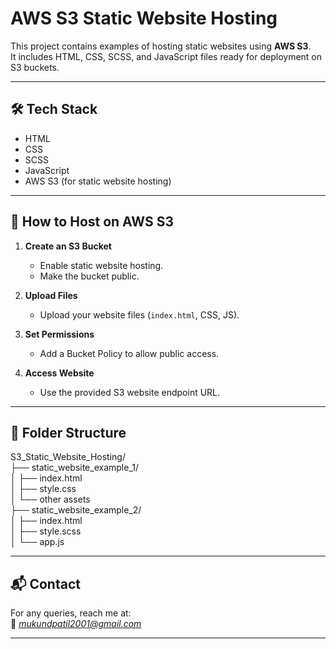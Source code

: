# AWS S3 Static Website Hosting

This project contains examples of hosting static websites using **AWS S3**.  
It includes HTML, CSS, SCSS, and JavaScript files ready for deployment on S3 buckets.

---

## 🛠️ Tech Stack

- HTML
- CSS
- SCSS
- JavaScript
- AWS S3 (for static website hosting)

---

## 🚀 How to Host on AWS S3

1. **Create an S3 Bucket**
   - Enable static website hosting.
   - Make the bucket public.

2. **Upload Files**
   - Upload your website files (`index.html`, CSS, JS).

3. **Set Permissions**
   - Add a Bucket Policy to allow public access.

4. **Access Website**
   - Use the provided S3 website endpoint URL.

---

## 📂 Folder Structure

S3_Static_Website_Hosting/ <br>
├── static_website_example_1/ <br>
│   ├── index.html <br>
│   ├── style.css <br>
│   └── other assets <br>
├── static_website_example_2/ <br>
│   ├── index.html <br>
│   ├── style.scss <br>
│   └── app.js <br>


---

## 📬 Contact

For any queries, reach me at:  
📧 *mukundpatil2001@gmail.com*

---
